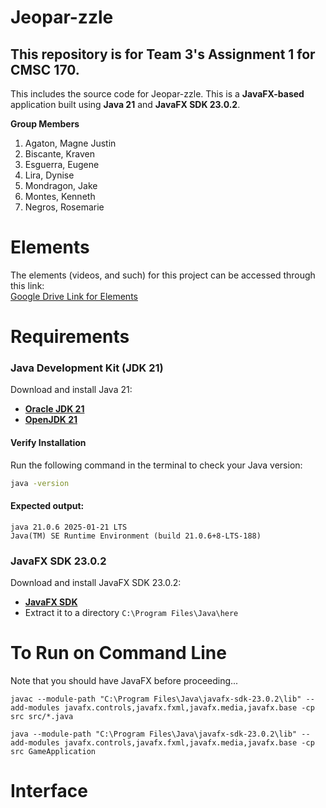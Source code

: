 # Jeopar-zzle
## This repository is for Team 3's Assignment 1 for CMSC 170.

This includes the source code for Jeopar-zzle. This is a **JavaFX-based** application built using **Java 21** and **JavaFX SDK 23.0.2**.

**Group Members**
1. Agaton, Magne Justin
2. Biscante, Kraven
3. Esguerra, Eugene
4. Lira, Dynise
5. Mondragon, Jake
6. Montes, Kenneth
7. Negros, Rosemarie

# Elements

The elements (videos, and such) for this project can be accessed through this link:<br/>
[Google Drive Link for Elements]()<br/>

# Requirements  

### Java Development Kit (JDK 21)  
Download and install Java 21:  
- **[Oracle JDK 21](https://www.oracle.com/java/technologies/javase/jdk21-archive-downloads.html)**
- **[OpenJDK 21](https://jdk.java.net/21/)**  

#### Verify Installation  
Run the following command in the terminal to check your Java version:  
```sh
java -version
```
#### Expected output:<br/>
```
java 21.0.6 2025-01-21 LTS
Java(TM) SE Runtime Environment (build 21.0.6+8-LTS-188)
```
### JavaFX SDK 23.0.2
Download and install JavaFX SDK 23.0.2:  
- **[JavaFX SDK](https://openjfx.io/)**
- Extract it to a directory `C:\Program Files\Java\here`

# To Run on Command Line
Note that you should have JavaFX before proceeding...
```
javac --module-path "C:\Program Files\Java\javafx-sdk-23.0.2\lib" --add-modules javafx.controls,javafx.fxml,javafx.media,javafx.base -cp src src/*.java      

java --module-path "C:\Program Files\Java\javafx-sdk-23.0.2\lib" --add-modules javafx.controls,javafx.fxml,javafx.media,javafx.base -cp src GameApplication
```

# Interface







